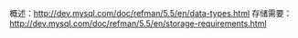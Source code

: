 概述：http://dev.mysql.com/doc/refman/5.5/en/data-types.html
存储需要：http://dev.mysql.com/doc/refman/5.5/en/storage-requirements.html
